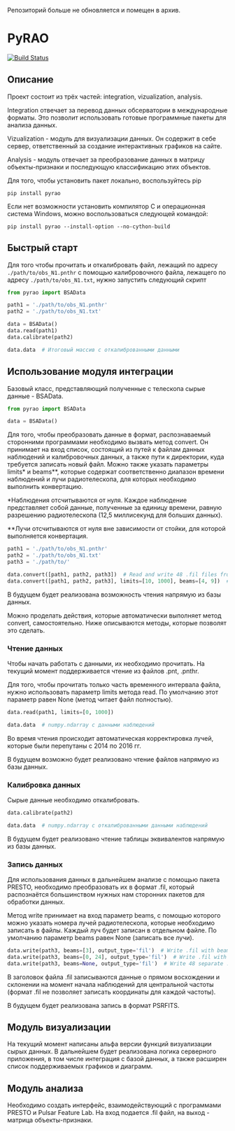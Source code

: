 Репозиторий больше не обновляется и помещен в архив.

# PyRAO
[![Build Status](https://travis-ci.com/AlexanderBBI144/PyRAO.svg?token=ozxy7p2TNCb5qyxsXwn7&branch=master)](https://travis-ci.com/AlexanderBBI144/PyRAO)
## Описание

Проект состоит из трёх частей: integration, vizualization, analysis.

Integration отвечает за перевод данных обсерватории в международные форматы. Это позволит использовать готовые программные пакеты для анализа данных.

Vizualization - модуль для визуализации данных. Он содержит в себе сервер, ответственный за создание интерактивных графиков на сайте.

Analysis - модуль отвечает за преобразование данных в матрицу объекты-признаки и последующую классификацию этих объектов.



Для того, чтобы установить пакет локально, воспользуйтесь pip

```
pip install pyrao
```

Если нет возможности установить компилятор C и операционная система Windows, можно воспользоваться следующей командой:

```
pip install pyrao --install-option --no-cython-build
```

## Быстрый старт

Для того чтобы прочитать и откалибровать файл, лежащий по адресу `./path/to/obs_N1.pnthr` с помощью калибровочного файла, лежащего по адресу `./path/to/obs_N1.txt`, нужно запустить следующий скрипт

```python
from pyrao import BSAData

path1 = './path/to/obs_N1.pnthr'
path2 = './path/to/obs_N1.txt'

data = BSAData()
data.read(path1)
data.calibrate(path2)

data.data  # Итоговый массив с откалиброванными данными
```

## Использование модуля интеграции

Базовый класс, представляющий полученные с телескопа сырые данные - BSAData.

```python
from pyrao import BSAData

data = BSAData()
```

Для того, чтобы преобразовать данные в формат, распознаваемый сторонними программами необходимо вызвать метод convert. Он принимает на вход список, состоящий из путей к файлам данных наблюдений и калибровочных данных, а также пути к директории, куда требуется записать новый файл. Можно также указать параметры limits* и beams**, которые содержат соответственно диапазон времени наблюдений и лучи радиотелескопа, для которых необходимо выполнить конвертацию.

*Наблюдения отсчитываются от нуля. Каждое наблюдение представляет собой данные, полученные за единицу времени, равную разрешению радиотелескопа (12,5 миллисекунд для больших данных).

**Лучи отсчитываются от нуля вне зависимости от стойки, для которой выполняется конвертация.

```python
path1 = './path/to/obs_N1.pnthr'
path2 = './path/to/obs_N1.txt'
path3 = './path/to/'

data.convert([path1, path2, path3])  # Read and write 48 .fil files from
data.convert([path1, path2, path3], limits=[10, 1000], beams=[4, 9])  # Read and write beams #5 and #10 with observations from 11-th to 1000-th
```

В будущем будет реализована возможность чтения напрямую из базы данных.

Можно проделать действия, которые автоматически выполняет метод convert, самостоятельно. Ниже описываются методы, которые позволят это сделать.

### Чтение данных

Чтобы начать работать с данными, их необходимо прочитать. На текущий момент поддерживается чтение из файлов .pnt, .pnthr.

Для того, чтобы прочитать только часть временного интервала файла, нужно использовать параметр limits метода read. По умолчанию этот параметр равен None (метод читает файл полностью).

```python
data.read(path1, limits=[0, 1000])

data.data  # numpy.ndarray с данными наблюдений
```

Во время чтения происходит автоматическая корректировка лучей, которые были перепутаны с 2014 по 2016 гг.

В будущем возможно будет реализовано чтение файлов напрямую из базы данных.

### Калибровка данных

Сырые данные необходимо откалибровать.

```python
data.calibrate(path2)

data.data  # numpy.ndarray с откалиброванными данными наблюдений
```

В будущем будет реализовано чтение таблицы эквивалентов напрямую из базы данных.

### Запись данных

Для использования данных в дальнейшем анализе с помощью пакета PRESTO, необходимо преобразовать их в формат .fil, который распознаётся большинством нужных нам сторонних пакетов для обработки данных.

Метод write принимает на вход параметр beams, с помощью которого можно указать номера лучей радиотелескопа, которые необходимо записать в файлы. Каждый луч будет записан в отдельном файле. По умолчанию параметр beams равен None (записать все лучи).

```python
data.write(path3, beams=[3], output_type='fil')  # Write .fil with beam #4
data.write(path3, beams=[0, 24], output_type='fil')  # Write .fil with beams #1 and #25
data.write(path3, beams=None, output_type='fil')  # Write 48 separate .fil files
```

В заголовок файла .fil записываются данные о прямом восхождении и склонении на момент начала наблюдений для центральной частоты (формат .fil не позволяет записать координаты для каждой частоты).

В будущем будет реализована запись в формат PSRFITS.

## Модуль визуализации

На текущий момент написаны альфа версии функций визуализации сырых данных. В дальнейшем будет реализована логика серверного приложения, в том числе интеграция с базой данных, а также расширен список поддерживаемых графиков и диаграмм.

## Модуль анализа

Необходимо создать интерфейс, взаимодействующий с программами PRESTO и Pulsar Feature Lab. На вход подается .fil файл, на выход - матрица объекты-признаки.
